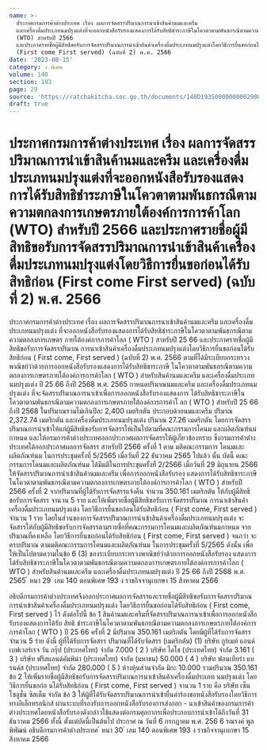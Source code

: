 ```yaml
---
name: >-
  ประกาศกรมการค้าต่างประเทศ เรื่อง ผลการจัดสรรปริมาณการนำเข้าสินค้านมและครีม
  และเครื่องดื่มประเภทนมปรุงแต่งที่จะออกหนังสือรับรองแสดงการได้รับสิทธิชำระภาษีในโควตาตามพันธกรณีตามความตกลงการเกษตรภายใต้องค์การการค้าโลก
  (WTO) สำหรับปี 2566
  และประกาศรายชื่อผู้มีสิทธิขอรับการจัดสรรปริมาณการนำเข้าสินค้าเครื่องดื่มประเภทนมปรุงแต่งโดยวิธีการยื่นขอก่อนได้รับสิทธิก่อน
  (First come First served) (ฉบับที่ 2) พ.ศ. 2566
date: '2023-08-15'
category: ง พิเศษ
volume: 140
section: 193
page: 29
source: 'https://ratchakitcha.soc.go.th/documents/140D193S0000000002900.pdf'
draft: true
---
```


# ประกาศกรมการค้าต่างประเทศ เรื่อง ผลการจัดสรรปริมาณการนำเข้าสินค้านมและครีม และเครื่องดื่มประเภทนมปรุงแต่งที่จะออกหนังสือรับรองแสดงการได้รับสิทธิชำระภาษีในโควตาตามพันธกรณีตามความตกลงการเกษตรภายใต้องค์การการค้าโลก (WTO) สำหรับปี 2566 และประกาศรายชื่อผู้มีสิทธิขอรับการจัดสรรปริมาณการนำเข้าสินค้าเครื่องดื่มประเภทนมปรุงแต่งโดยวิธีการยื่นขอก่อนได้รับสิทธิก่อน (First come First served) (ฉบับที่ 2) พ.ศ. 2566

ประกาศกรมการค้าต่างประเทศ เรื่อง ผลการจัดสรรปริมาณการนาเข้าสินค้านมและครีม และเครื่องดื่มประเภทนมปรุงแต่ง ที่จะออกหนังสือรับรองแสดงการได้รับสิทธิชำระภาษีในโควตาตามพันธกรณีตามความตกลงการเกษตร ภายใต้องค์การการค้าโลก ( WTO ) สาหรับปี 25 66 และประกาศรายชื่อผู้มีสิทธิขอรับการจัดสรรปริมาณ การนาเข้าสินค้าเครื่องดื่มประเภทนมปรุงแต่งโดยวิธีการยื่นขอก่อนได้รับสิทธิก่อน ( First come, First served ) (ฉบับที่ 2) พ.ศ. 2566 ตามที่ได้มีระเบียบกระทรวงพาณิชย์ว่าด้วยการออกหนังสือรับรองแสดงการได้รับสิทธิชาระภาษี ในโควตาตามพันธกรณีตามความตกลงการเกษตรภายใต้องค์การการค้าโลก ( WTO ) สำหรับสินค้านมและครีม และเครื่องดื่มประเภทนมปรุงแต่ง ปี 25 66 ถึงปี 2568 พ.ศ. 2565 กาหนดปริมาณนมและครีม และเครื่องดื่มประเภทนมปรุงแต่ง ที่จะจัดสรรปริมาณการนาเข้าเพื่อการออกหนังสือรับรองแสดงการ ได้รับสิทธิชาระภาษีในโควตาตามพันธกรณีตามความตกลงการเกษตรภายใต้องค์การการค้าโ ลก ( WTO ) สำหรับปี 25 66 ถึงปี 2568 ในปริมาณรวมไม่เกินปีละ 2,400 เมตริกตัน ประกอบด้วยนมและครีม ปริมาณ 2,372.74 เมตริกตัน และเครื่องดื่มประเภทนมปรุงแต่ง ปริมาณ 27.26 เมตริกตัน โดยการจัดสรรปริมาณการนำเข้าให้แก่ผู้มีสิทธิขอรับการจัดสรรให้เป็นไปตามที่คณะกรรมการโคนม และผลิตภัณฑ์นมกาหนด และให้กรมการค้าต่างประเทศออกประกาศผลการจัดสรรให้ผู้เกี่ยวข้องทราบ ซึ่งกรมการค้าต่างประเทศได้ออกประกาศผลการจัดสรร สาหรับปี 2566 ครั้งที่ 1 ตาม มติคณะกรรมการ โคนมและผลิตภัณฑ์นม ในการประชุมครั้งที่ 5/2565 เมื่อวันที่ 22 ธันวาคม 2565 ไปแล้ว นั้น บัดนี้ คณะกรรมการโคนมและผลิตภัณฑ์นม ได้มีมติในการประชุมครั้งที่ 2/2566 เมื่อวันที่ 29 มิถุนายน 2566 ให้จัดสรรปริมาณการนำเข้าสินค้านมและครีม เพื่อการออกหนังสือรับรอง แสดงการได้รับสิทธิชาระภาษีในโควตาตามพันธกรณีตามความตกลงการเกษตรภายใต้องค์การการค้าโลก ( WTO ) สำหรับปี 2566 ครั้งที่ 2 จากปริมาณที่ผู้ได้รับการจัดสรรแจ้งคืน จำนวน 350.161 เมตริกตัน ให้กับผู้มีสิทธิขอรับการจัดสรร จานวน 5 ราย และให้เพิ่มรายชื่อผู้มีสิทธิขอรับการจัดสรรปริมาณ การนาเข้าสินค้าเครื่องดื่มประเภทนมปรุงแต่ง โดยวิธีการยื่นขอก่อนได้รับสิทธิก่อน ( First come, First served ) จำนวน 1 ราย โดยในส่วนของการจัดสรรปริมาณการนำเข้าสินค้าเครื่องดื่มประเภทนมปรุงแต่ง จะจัดสรรให้กับผู้มีสิทธิขอรับการจัดสรรตามรายชื่อที่คณะกรรมการโคนมและผลิตภัณฑ์นมกาหนด จากปริมาณที่คงเหลือ โดยวิธีการยื่นขอก่อนได้รับสิทธิก่อน ( First come, First served ) จนกว่า จะครบปริมาณ ตามมติคณะกรรมการโคนมและผลิตภัณฑ์นม ในการประชุมครั้งที่ 5/2565 ดังนั้น เพื่อให้เป็นไปตามความในข้อ 6 (3) ของระเบียบกระทรวงพาณิชย์ว่าด้วยการออกหนังสือรับรอง แสดงการได้รับสิทธิชาระภาษีในโควตาตามพันธกรณีตามความตกลงการเกษตรภายใต้องค์การการค้าโลก ( WTO ) สำหรับสินค้านมและครีม และเครื่องดื่มประเภทนมปรุงแต่ง ปี 25 66 ถึงปี 2568 พ.ศ. 2565 ้ หนา 29 ่ เลม 140 ตอนพิเศษ 193 ง ราชกิจจานุเบกษา 15 สิงหาคม 2566

อธิบดีกรมการค้าต่างประเทศจึงออกประกาศผลการจัดสรรและรายชื่อผู้มีสิทธิขอรับการจัดสรรปริมาณ การนำเข้าสินค้าเครื่องดื่มประเภทนมปรุงแต่ง โดยวิธีการยื่นขอก่อนได้รับสิทธิก่อน ( First come, First served ) ไว้ ดังต่อไปนี้ ข้อ 1 สินค้านมและครีมที่จัดสรรปริมาณการนาเข้าเพื่อการออกหนังสือรับรองแสดงการได้รับ สิทธิ ชำระภาษีในโควตาตามพันธกรณีตามความตกลงการเกษตรภายใต้องค์การการค้าโลก ( WTO ) ปี 25 66 ครั้งที่ 2 มีปริมาณ 350.161 เมตริกตัน โดยมีผู้ที่ได้รับการจัดสรร จำนวน 5 รำย ดังนี้ ผู้ที่ได้รับการจัดสรร ปริมาณที่ได้รับจัดสรร (เมตริกตัน) (1) บริษัท กูร์เมท์ แอนด์ เบฟเวอร์เรจ วัน กรุ๊ป (ประเทศไทย) จำกัด 7.000 ( 2 ) บริษัท ไดโช (ประเทศไทย) จำกัด 3.161 ( 3 ) บริษัท ฟรีสแลนด์คัมพิน่า (ประเทศไทย) จำกัด (มหาชน) 50.000 ( 4 ) บริษัท ฟอนเทียร่า แบรนด์ส (ประเทศไทย) จำกัด 280.000 ( 5 ) ห้างหุ้นส่วนจำกัด มิกะ 10.000 รวมปริมาณ 350.161 ข้อ 2 ให้เพิ่มรายชื่อผู้มีสิทธิขอรับการจัดสรรปริมาณการนาเข้าสินค้าเครื่องดื่มประเภท นมปรุงแต่ง โดยวิธีการยื่นขอก่อ นได้รับสิทธิก่อน ( First come, First served ) จานวน 1 ราย คือ บริษัท เซ็นโซลูชั่น ซิสเต็ม จำกัด ข้อ 3 ให้ผู้ที่ได้รับจัดสรรปริมาณการนำเข้ายื่นคำร้องขอหนังสือรับรองโดยวิธีการ ทางอิเล็กทรอนิกส์ ผ่านระบบที่รองรับการออกหนังสือรับรองการส่งออก - นาเข้าสินค้าของกรมการค้า ต่างประเทศโดยหนังสือรับรองดังกล่าวใช้แสดงต่อกรมศุลกากรเพื่อประกอบการนำเข้าได้ถึงวันที่ 31 ธันวาคม 2566 ทั้งนี้ ตั้งแต่บัดนี้เป็นต้นไป ประกาศ ณ วันที่ 6 กรกฎาคม พ.ศ. 256 6 รณรงค์ พูลพิพัฒน์ อธิบดีกรมการค้าต่างประเทศ ้ หนา 30 ่ เลม 140 ตอนพิเศษ 193 ง ราชกิจจานุเบกษา 15 สิงหาคม 2566
